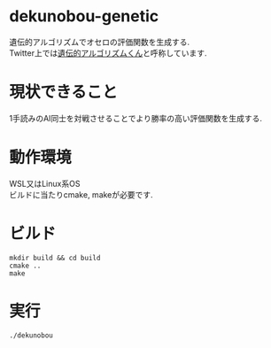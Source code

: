 # dekunobou-genetic
遺伝的アルゴリズムでオセロの評価関数を生成する.  
Twitter上では[遺伝的アルゴリズムくん](https://twitter.com/jj1guj/status/1398257722638835717?s=20)と呼称しています.
# 現状できること
1手読みのAI同士を対戦させることでより勝率の高い評価関数を生成する.  
# 動作環境
WSL又はLinux系OS  
ビルドに当たりcmake, makeが必要です.
# ビルド
```
mkdir build && cd build
cmake ..
make
```
# 実行
```
./dekunobou
```
